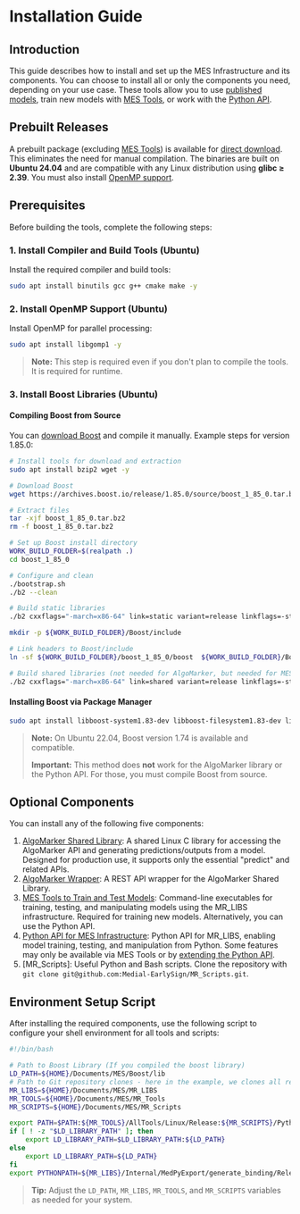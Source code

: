 
# Installation Guide

## Introduction

This guide describes how to install and set up the MES Infrastructure and its components. You can choose to install all or only the components you need, depending on your use case. These tools allow you to use [published models](../Models), train new models with [MES Tools](MES%20Tools%20to%20Train%20and%20Test%20Models.md), or work with the [Python API](Python%20API%20for%20MES%20Infrastructure.md).

## Prebuilt Releases

A prebuilt package (excluding [MES Tools](MES%20Tools%20to%20Train%20and%20Test%20Models.md)) is available for [direct download](https://github.com/Medial-EarlySign/MR_LIBS/releases/tag/V1.0). This eliminates the need for manual compilation. The binaries are built on **Ubuntu 24.04** and are compatible with any Linux distribution using **glibc ≥ 2.39**. You must also install [OpenMP support](#2-install-openmp-support-ubuntu).

## Prerequisites

Before building the tools, complete the following steps:

### 1. Install Compiler and Build Tools (Ubuntu)

Install the required compiler and build tools:

```bash
sudo apt install binutils gcc g++ cmake make -y
```

### 2. Install OpenMP Support (Ubuntu)

Install OpenMP for parallel processing:

```bash
sudo apt install libgomp1 -y
```

> **Note:** This step is required even if you don't plan to compile the tools. It is required for runtime.

### 3. Install Boost Libraries (Ubuntu)

#### Compiling Boost from Source

You can [download Boost](https://www.boost.org/users/download/) and compile it manually. Example steps for version 1.85.0:

```bash title="Boost Compilation"
# Install tools for download and extraction
sudo apt install bzip2 wget -y

# Download Boost
wget https://archives.boost.io/release/1.85.0/source/boost_1_85_0.tar.bz2

# Extract files
tar -xjf boost_1_85_0.tar.bz2
rm -f boost_1_85_0.tar.bz2

# Set up Boost install directory
WORK_BUILD_FOLDER=$(realpath .)
cd boost_1_85_0

# Configure and clean
./bootstrap.sh
./b2 --clean

# Build static libraries
./b2 cxxflags="-march=x86-64" link=static variant=release linkflags=-static-libstdc++ -j8 cxxflags="-fPIC" --stagedir="${WORK_BUILD_FOLDER}/Boost" --with-program_options --with-system --with-regex --with-filesystem

mkdir -p ${WORK_BUILD_FOLDER}/Boost/include

# Link headers to Boost/include
ln -sf ${WORK_BUILD_FOLDER}/boost_1_85_0/boost  ${WORK_BUILD_FOLDER}/Boost/include

# Build shared libraries (not needed for AlgoMarker, but needed for MES tools if you choose to compile)
./b2 cxxflags="-march=x86-64" link=shared variant=release linkflags=-static-libstdc++ -j8 cxxflags="-fPIC" --stagedir="${WORK_BUILD_FOLDER}/Boost" --with-program_options --with-system --with-regex --with-filesystem
```

#### Installing Boost via Package Manager

```bash
sudo apt install libboost-system1.83-dev libboost-filesystem1.83-dev libboost-regex1.83-dev libboost-program-options1.83-dev -y
```

> **Note:** On Ubuntu 22.04, Boost version 1.74 is available and compatible.
> 
> **Important:** This method does **not** work for the AlgoMarker library or the Python API. For those, you must compile Boost from source.

## Optional Components

You can install any of the following five components:

1. [AlgoMarker Shared Library](AlgoMarker_Library.md): A shared Linux C library for accessing the AlgoMarker API and generating predictions/outputs from a model. Designed for production use, it supports only the essential "predict" and related APIs.
2. [AlgoMarker Wrapper](AlgoMarker%20Wrapper): A REST API wrapper for the AlgoMarker Shared Library.
3. [MES Tools to Train and Test Models](MES%20Tools%20to%20Train%20and%20Test%20Models.md): Command-line executables for training, testing, and manipulating models using the MR_LIBS infrastructure. Required for training new models. Alternatively, you can use the Python API.
4. [Python API for MES Infrastructure](Python%20API%20for%20MES%20Infrastructure.md): Python API for MR_LIBS, enabling model training, testing, and manipulation from Python. Some features may only be available via MES Tools or by [extending the Python API](../Python/Extend%20and%20Develop.md).
5. [MR_Scripts]: Useful Python and Bash scripts. Clone the repository with `git clone git@github.com:Medial-EarlySign/MR_Scripts.git`.

## Environment Setup Script

After installing the required components, use the following script to configure your shell environment for all tools and scripts:

```bash title="Start-Up Script"
#!/bin/bash

# Path to Boost Library (If you compiled the boost library)
LD_PATH=${HOME}/Documents/MES/Boost/lib
# Path to Git repository clones - here in the example, we clones all repositories under ${HOME}/Documents/MES
MR_LIBS=${HOME}/Documents/MES/MR_LIBS
MR_TOOLS=${HOME}/Documents/MES/MR_Tools
MR_SCRIPTS=${HOME}/Documents/MES/MR_Scripts

export PATH=$PATH:${MR_TOOLS}/AllTools/Linux/Release:${MR_SCRIPTS}/Python-scripts:${MR_SCRIPTS}/Bash-Scripts:${MR_SCRIPTS}/Perl-scripts
if [ ! -z "$LD_LIBRARY_PATH" ]; then
    export LD_LIBRARY_PATH=$LD_LIBRARY_PATH:${LD_PATH}
else
    export LD_LIBRARY_PATH=${LD_PATH}
fi
export PYTHONPATH=${MR_LIBS}/Internal/MedPyExport/generate_binding/Release/medial-python312:${MR_TOOLS}/RepoLoadUtils/common
```

> **Tip:** Adjust the `LD_PATH`, `MR_LIBS`, `MR_TOOLS`, and `MR_SCRIPTS` variables as needed for your system.




